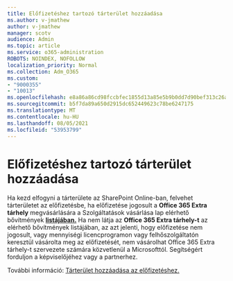 ```yaml
---
title: Előfizetéshez tartozó tárterület hozzáadása
ms.author: v-jmathew
author: v-jmathew
manager: scotv
audience: Admin
ms.topic: article
ms.service: o365-administration
ROBOTS: NOINDEX, NOFOLLOW
localization_priority: Normal
ms.collection: Adm_O365
ms.custom:
- "9000355"
- "10013"
ms.openlocfilehash: e8a86a86cd98fccbfec1855d13a85e5b9b0dd7d90bef313c26a29160528701e9
ms.sourcegitcommit: b5f7da89a650d2915dc652449623c78be6247175
ms.translationtype: MT
ms.contentlocale: hu-HU
ms.lasthandoff: 08/05/2021
ms.locfileid: "53953799"
---
```

# <a name="add-storage-space-for-your-subscription"></a>Előfizetéshez tartozó tárterület hozzáadása

Ha kezd elfogyni a tárterülete az SharePoint Online-ban, felvehet [](https://docs.microsoft.com/microsoft-365/commerce/add-storage-space) tárterületet az előfizetésbe, ha előfizetése jogosult a **Office 365 Extra tárhely** megvásárlására a Szolgáltatások vásárlása lap elérhető bővítmények **[listájában.](https://go.microsoft.com/fwlink/p/?linkid=868433)** Ha nem látja az **Office 365 Extra tárhely-t** az elérhető bővítmények listájában, az azt jelenti, hogy előfizetése nem jogosult, vagy mennyiségi licencprogramon vagy felhőszolgáltatón keresztül vásárolta meg az előfizetését, nem vásárolhat Office 365 Extra tárhely-t szervezete számára közvetlenül a Microsofttól. Segítségért forduljon a képviselőjéhez vagy a partnerhez.

További információ: [Tárterület hozzáadása az előfizetéshez.](https://docs.microsoft.com/microsoft-365/commerce/add-storage-space)
